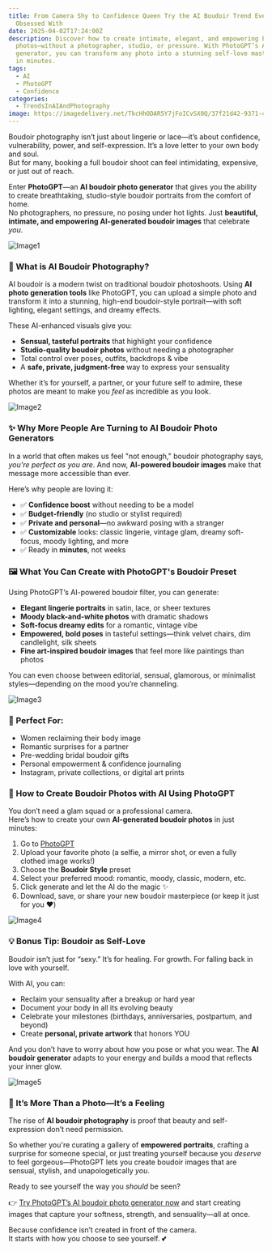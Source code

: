```yaml
---
title: From Camera Shy to Confidence Queen Try the AI Boudoir Trend Everyone’s
  Obsessed With
date: 2025-04-02T17:24:00Z
description: Discover how to create intimate, elegant, and empowering boudoir
  photos—without a photographer, studio, or pressure. With PhotoGPT’s AI boudoir
  generator, you can transform any photo into a stunning self-love masterpiece
  in minutes.
tags:
  - AI
  - PhotoGPT
  - Confidence
categories:
  - TrendsInAIAndPhotography
image: https://imagedelivery.net/TkcHhODAR5Y7jFoICvSX0Q/37f21d42-9371-4119-a521-d05140136100/q=100
---
```



Boudoir photography isn’t just about lingerie or lace—it’s about confidence, vulnerability, power, and self-expression. It’s a love letter to your own body and soul.  
But for many, booking a full boudoir shoot can feel intimidating, expensive, or just out of reach.

Enter **PhotoGPT**—an **AI boudoir photo generator** that gives you the ability to create breathtaking, studio-style boudoir portraits from the comfort of home.  
No photographers, no pressure, no posing under hot lights. Just **beautiful, intimate, and empowering AI-generated boudoir images** that celebrate *you*.

![Image1](https://imagedelivery.net/TkcHhODAR5Y7jFoICvSX0Q/5a7feca1-c5e5-441f-3964-d6663474ac00/q=100)

### 💫 What is AI Boudoir Photography?

AI boudoir is a modern twist on traditional boudoir photoshoots. Using **AI photo generation tools** like PhotoGPT, you can upload a simple photo and transform it into a stunning, high-end boudoir-style portrait—with soft lighting, elegant settings, and dreamy effects.

These AI-enhanced visuals give you:

- **Sensual, tasteful portraits** that highlight your confidence  
- **Studio-quality boudoir photos** without needing a photographer  
- Total control over poses, outfits, backdrops & vibe  
- A **safe, private, judgment-free** way to express your sensuality  

Whether it’s for yourself, a partner, or your future self to admire, these photos are meant to make you *feel* as incredible as you look.

![Image2](https://imagedelivery.net/TkcHhODAR5Y7jFoICvSX0Q/f474911c-264f-43e4-4547-88a42ec43400/q=100)

### ✨ Why More People Are Turning to AI Boudoir Photo Generators

In a world that often makes us feel "not enough," boudoir photography says, *you’re perfect as you are*. And now, **AI-powered boudoir images** make that message more accessible than ever.

Here’s why people are loving it:

- ✅ **Confidence boost** without needing to be a model  
- ✅ **Budget-friendly** (no studio or stylist required)  
- ✅ **Private and personal**—no awkward posing with a stranger  
- ✅ **Customizable** looks: classic lingerie, vintage glam, dreamy soft-focus, moody lighting, and more  
- ✅ Ready in **minutes**, not weeks



### 🖼️ What You Can Create with PhotoGPT's Boudoir Preset

Using PhotoGPT’s AI-powered boudoir filter, you can generate:

- **Elegant lingerie portraits** in satin, lace, or sheer textures  
- **Moody black-and-white photos** with dramatic shadows  
- **Soft-focus dreamy edits** for a romantic, vintage vibe  
- **Empowered, bold poses** in tasteful settings—think velvet chairs, dim candlelight, silk sheets  
- **Fine art-inspired boudoir images** that feel more like paintings than photos

You can even choose between editorial, sensual, glamorous, or minimalist styles—depending on the mood you’re channeling.

![Image3](https://imagedelivery.net/TkcHhODAR5Y7jFoICvSX0Q/9e795c5a-88d1-41a5-3a24-28f8abfa1b00/q=100)

### 💌 Perfect For:

- Women reclaiming their body image  
- Romantic surprises for a partner  
- Pre-wedding bridal boudoir gifts  
- Personal empowerment & confidence journaling  
- Instagram, private collections, or digital art prints



### 🚀 How to Create Boudoir Photos with AI Using PhotoGPT

You don’t need a glam squad or a professional camera.  
Here’s how to create your own **AI-generated boudoir photos** in just minutes:

1. Go to [PhotoGPT](https://www.photogptai.com/)  
2. Upload your favorite photo (a selfie, a mirror shot, or even a fully clothed image works!)  
3. Choose the **Boudoir Style** preset  
4. Select your preferred mood: romantic, moody, classic, modern, etc.  
5. Click generate and let the AI do the magic ✨  
6. Download, save, or share your new boudoir masterpiece (or keep it just for you ❤️)

![Image4](https://imagedelivery.net/TkcHhODAR5Y7jFoICvSX0Q/b479c50a-4822-4087-698c-eb1c1fa59200/q=100)

### 💡 Bonus Tip: Boudoir as Self-Love

Boudoir isn’t just for “sexy.” It’s for healing. For growth. For falling back in love with yourself.

With AI, you can:

- Reclaim your sensuality after a breakup or hard year  
- Document your body in all its evolving beauty  
- Celebrate your milestones (birthdays, anniversaries, postpartum, and beyond)  
- Create **personal, private artwork** that honors YOU

And you don’t have to worry about how you pose or what you wear. The **AI boudoir generator** adapts to your energy and builds a mood that reflects your inner glow.

![Image5](https://imagedelivery.net/TkcHhODAR5Y7jFoICvSX0Q/4f07d182-c4d0-4e4c-addc-9be61f921a00/q=100)

### 🌹 It’s More Than a Photo—It’s a Feeling

The rise of **AI boudoir photography** is proof that beauty and self-expression don’t need permission.

So whether you're curating a gallery of **empowered portraits**, crafting a surprise for someone special, or just treating yourself because you *deserve* to feel gorgeous—PhotoGPT lets you create boudoir images that are sensual, stylish, and unapologetically *you*.

Ready to see yourself the way you *should* be seen?

👉 [Try PhotoGPT’s AI boudoir photo generator now](https://www.photogptai.com/) and start creating images that capture your softness, strength, and sensuality—all at once.

Because confidence isn’t created in front of the camera.  
It starts with how you choose to see yourself. 💕

